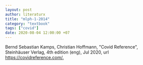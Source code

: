 ```yaml
---
layout: post
author: literaturx
title: "mlph-1-2014"
category: "textbook"
tags: ["covid"]
date: 2020-08-04 12:00:00 +07
---
```


Bernd Sebastian Kamps, Christian Hoffmann, "Covid Reference", Steinhäuser Verlag, 4th edition (eng), Jul 2020, url <https://covidreference.com/>[.](https://drive.google.com/file/d/1RRx7L8UEpREP0roIMNSUYhgX6PQHpInk/view?usp=sharing)